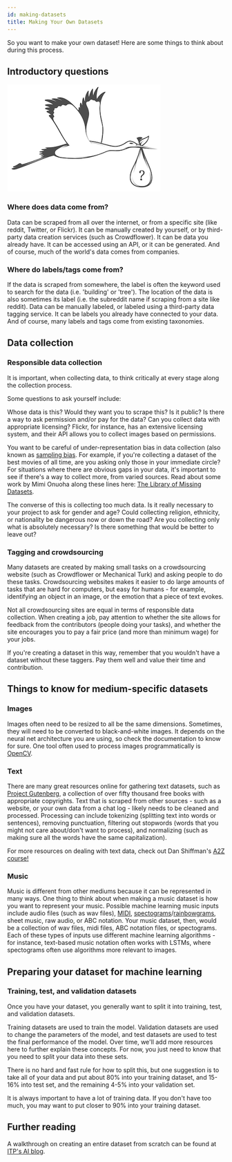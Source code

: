 ```yaml
---
id: making-datasets
title: Making Your Own Datasets
---
```


So you want to make your own dataset! Here are some things to think about during this process.

## Introductory questions

<img src="assets/img/datastork.png" style="margin:0px" />

### Where does data come from?

Data can be scraped from all over the internet, or from a specific site (like reddit, Twitter, or Flickr). It can be manually created by yourself, or by third-party data creation services (such as Crowdflower). It can be data you already have. It can be accessed using an API, or it can be generated. And of course, much of the world's data comes from companies. 

### Where do labels/tags come from? 

If the data is scraped from somewhere, the label is often the keyword used to search for the data (i.e. 'building' or 'tree'). The location of the data is also sometimes its label (i.e. the subreddit name if scraping from a site like reddit). Data can be manually labeled, or labeled using a third-party data tagging service. It can be labels you already have connected to your data. And of course, many labels and tags come from existing taxonomies.

## Data collection

### Responsible data collection

It is important, when collecting data, to think critically at every stage along the collection process.

Some questions to ask yourself include:

Whose data is this? Would they want you to scrape this? Is it public?
Is there a way to ask permission and/or pay for the data?
Can you collect data with appropriate licensing? Flickr, for instance, has an extensive licensing system, and their API allows you to collect images based on permissions.

You want to be careful of under-representation bias in data collection (also known as [sampling bias](https://en.wikipedia.org/wiki/Sampling_bias). For example, if you're collecting a dataset of the best movies of all time, are you asking only those in your immediate circle? For situations where there are obvious gaps in your data, it's important to see if there's a way to collect more, from varied sources.
Read about some work by Mimi Onuoha along these lines here: [The Library of Missing Datasets](https://github.com/MimiOnuoha/missing-datasets).

The converse of this is collecting too much data. Is it really necessary to your project to ask for gender and age? Could collecting religion, ethnicity, or nationality be dangerous now or down the road? Are you collecting only what is absolutely necessary? Is there something that would be better to leave out?

### Tagging and crowdsourcing

Many datasets are created by making small tasks on a crowdsourcing website (such as Crowdflower or Mechanical Turk) and asking people to do these tasks. Crowdsourcing websites makes it easier to do large amounts of tasks that are hard for computers, but easy for humans - for example, identifying an object in an image, or the emotion that a piece of text evokes. 

Not all crowdsourcing sites are equal in terms of responsible data collection. When creating a job, pay attention to whether the site allows for feedback from the contributors (people doing your tasks), and whether the site encourages you to pay a fair price (and more than minimum wage) for your jobs.

If you're creating a dataset in this way, remember that you wouldn't have a dataset without these taggers. Pay them well and value their time and contribution.

## Things to know for medium-specific datasets

### Images

Images often need to be resized to all be the same dimensions. Sometimes, they will need to be converted to black-and-white images. It depends on the neural net architecture you are using, so check the documentation to know for sure. One tool often used to process images programmatically is [OpenCV](http://opencv-python-tutroals.readthedocs.io/en/latest/py_tutorials/py_tutorials.html).  

### Text

There are many great resources online for gathering text datasets, such as [Project Gutenberg](https://www.gutenberg.org/), a collection of over fifty thousand free books with appropriate copyrights. Text that is scraped from other sources - such as a website, or your own data from a chat log - likely needs to be cleaned and processed. Processing can include tokenizing (splitting
text into words or sentences), removing punctuation, filtering out stopwords (words that you might not care about/don't want to process), and normalizing (such as making sure all the words have the same capitalization).

For more resources on dealing with text data, check out Dan Shiffman's [A2Z course!](http://shiffman.net/a2z/intro/)

### Music

Music is different from other mediums because it can be represented in many ways. One thing to think about when making a music dataset is how you want to represent your music. Possible machine learning music inputs include audio files (such as wav files), [MIDI](https://en.wikipedia.org/wiki/MIDI), [spectograms](https://en.wikipedia.org/wiki/Spectrogram)/[rainbowgrams](https://magenta.tensorflow.org/nsynth), sheet music, raw audio, or ABC notation. Your music dataset, then, would be a collection of wav files, midi files, ABC notation files, or spectograms. Each of these types of inputs use different machine learning algorithms - for instance, text-based music notation often works with LSTMs, where spectograms often use algorithms more relevant to images.

## Preparing your dataset for machine learning

### Training, test, and validation datasets

Once you have your dataset, you generally want to split it into training, test, and validation datasets. 

Training datasets are used to train the model. Validation datasets are used to change the parameters of the model, and test datasets are used to test the final performance of the model. Over time, we'll add more resources here to further explain these concepts. For now, you just need to know that you need to split your data into these sets.

There is no hard and fast rule for how to split this, but one suggestion is to take all of your data and put about 80% into your training dataset, and 15-16% into test set, and the remaining 4-5% into your validation set.

It is always important to have a lot of training data. If you don't have too much, you may want to put closer to 90% into your training dataset.

## Further reading

A walkthrough on creating an entire dataset from scratch can be found at [ITP's AI blog](https://itp.nyu.edu/AI/creating-datasets/).

